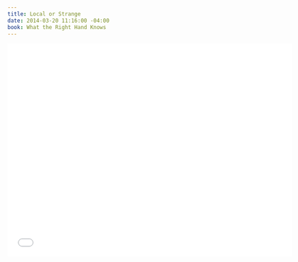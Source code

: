 ```yaml
---
title: Local or Strange
date: 2014-03-20 11:16:00 -04:00
book: What the Right Hand Knows
---
```


<iframe width="640" height="480" src="//www.youtube.com/embed/WLiQs8Ha-Lc?rel=0&start=275" frameborder="0" allowfullscreen></iframe>

